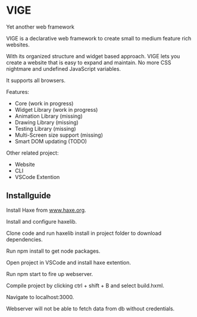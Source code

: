 # VIGE
Yet another web framework


VIGE is a declarative web framework to create small to medium feature rich websites. 

With its organized structure and widget based approach. VIGE lets you create a website that is easy to expand and maintain. No more CSS nightmare and undefined JavaScript variables.


It supports all browsers.

Features:
- Core (work in progress)
- Widget Library (work in progress)
- Animation Library (missing)
- Drawing Library (missing)
- Testing Library (missing)
- Multi-Screen size support (missing)
- Smart DOM updating (TODO)


Other related project:
- Website
- CLI
- VSCode Extention



## Installguide
Install Haxe from www.haxe.org.

Install and configure haxelib.

Clone code and run haxelib install in project folder to download dependencies.

Run npm install to get node packages.

Open project in VSCode and install haxe extention.

Run npm start to fire up webserver.

Compile project by clicking ctrl + shift + B and select build.hxml.

Navigate to localhost:3000.

Webserver will not be able to fetch data from db without credentials.




